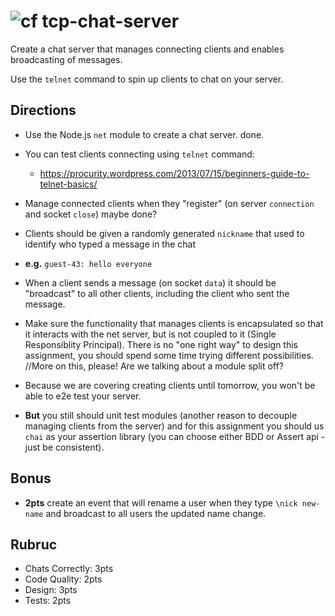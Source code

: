 ![cf](https://i.imgur.com/7v5ASc8.png) tcp-chat-server
======

Create a chat server that manages connecting clients and enables broadcasting of messages.

Use the `telnet` command to spin up clients to chat on your server.

## Directions

* Use the Node.js `net` module to create a chat server. done.

* You can test clients connecting using `telnet` command:
	* https://procurity.wordpress.com/2013/07/15/beginners-guide-to-telnet-basics/

* Manage connected clients when they "register" (on server `connection` and socket `close`) maybe done?

* Clients should be given a randomly generated `nickname` that used to identify who typed a message in the chat
 * **e.g.** `guest-43: hello everyone`

* When a client sends a message (on socket `data`) it should be "broadcast" to all other clients, including the
client who sent the message.

* Make sure the functionality that manages clients is encapsulated so that it interacts with the net server,
but is not coupled to it (Single Responsiblity Principal). There is no "one right way" to design this assignment, you
should spend some time trying different possibilities. //More on this, please! Are we talking about a module split off?

* Because we are covering creating clients until tomorrow, you won't be able to e2e test your server.

* **But** you still should unit test modules (another reason to decouple managing clients from the server) and for this assignment you  should us `chai` as your assertion library (you can choose either BDD or Assert api - just be consistent).

## Bonus

* **2pts** create an event that will rename a user when they type
`\nick new-name` and broadcast to all users the updated name change.

## Rubruc

* Chats Correctly: 3pts
* Code Quality: 2pts
* Design: 3pts
* Tests: 2pts

